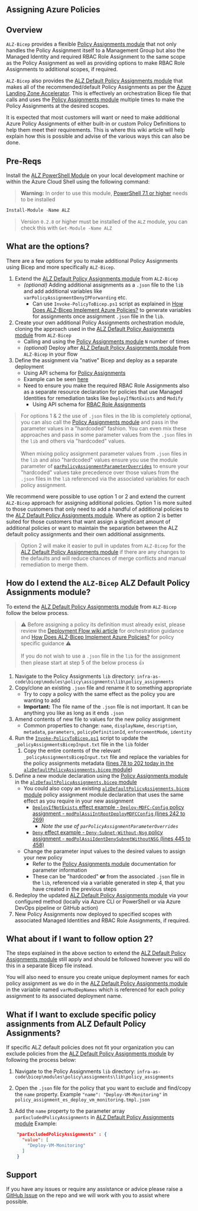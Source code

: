 <!-- markdownlint-disable -->
## Assigning Azure Policies
<!-- markdownlint-restore -->

## Overview

`ALZ-Bicep` provides a flexible [Policy Assignments module](https://github.com/Azure/ALZ-Bicep/tree/main/infra-as-code/bicep/modules/policy/assignments) that not only handles the Policy Assignment itself to a Management Group but also the Managed Identity and required RBAC Role Assignment to the same scope as the Policy Assignment as well as providing options to make RBAC Role Assignments to additional scopes, if required.

`ALZ-Bicep` also provides the [ALZ Default Policy Assignments module](https://github.com/Azure/ALZ-Bicep/tree/main/infra-as-code/bicep/modules/policy/assignments/alzDefaults) that makes all of the recommended/default Policy Assignments as per the [Azure Landing Zone Accelerator](https://aka.ms/caf/ready/accelerator). This is effectively an orchestration Bicep file that calls and uses the [Policy Assignments module](https://github.com/Azure/ALZ-Bicep/tree/main/infra-as-code/bicep/modules/policy/assignments) multiple times to make the Policy Assignments at the desired scopes.

It is expected that most customers will want or need to make additional Azure Policy Assignments of either built-in or custom Policy Definitions to help them meet their requirements. This is where this wiki article will help explain how this is possible and advise of the various ways this can also be done.

## Pre-Reqs

Install the [ALZ PowerShell Module](https://github.com/Azure/ALZ-PowerShell-Module#installation) on your local development machine or within the Azure Cloud Shell using the following command:

> **Warning:**
> In order to use this module, [PowerShell 7.1 or higher](https://learn.microsoft.com/en-us/powershell/scripting/install/installing-powershell?view=powershell-7.3) needs to be installed

```powershell
Install-Module -Name ALZ
```

> Version `0.2.8` or higher must be installed of the `ALZ` module, you can check this with `Get-Module -Name ALZ`

## What are the options?

There are a few options for you to make additional Policy Assignments using Bicep and more specifically `ALZ-Bicep`.

1. Extend the [ALZ Default Policy Assignments module](https://github.com/Azure/ALZ-Bicep/tree/main/infra-as-code/bicep/modules/policy/assignments/alzDefaults) from `ALZ-Bicep`
   - *(optional)* Adding additional assignments as a `.json` file to the `lib` and add additional variables like `varPolicyAssignmentDenyIPForwarding` etc.
     - Can use `Invoke-PolicyToBicep.ps1` script as explained in [How Does ALZ-Bicep Implement Azure Policies?](https://github.com/Azure/ALZ-Bicep/wiki/PolicyDeepDive) to generate variables for assignments once assignment `.json` file in the `lib`.
2. Create your own additional Policy Assignments orchestration module, cloning the approach used in the [ALZ Default Policy Assignments module](https://github.com/Azure/ALZ-Bicep/tree/main/infra-as-code/bicep/modules/policy/assignments/alzDefaults) from `ALZ-Bicep`
   - Calling and using the [Policy Assignments module](https://github.com/Azure/ALZ-Bicep/tree/main/infra-as-code/bicep/modules/policy/assignments) `N` number of times
   - *(optional)* Deploy after [ALZ Default Policy Assignments module](https://github.com/Azure/ALZ-Bicep/tree/main/infra-as-code/bicep/modules/policy/assignments/alzDefaults) from `ALZ-Bicep` in your flow
3. Define the assignment via "native" Bicep and deploy as a separate deployment
   - Using API schema for [Policy Assignments](https://learn.microsoft.com/azure/templates/microsoft.authorization/policyassignments?tabs=bicep)
   - Example can be seen [here](https://github.com/Azure/azure-quickstart-templates/blob/master/managementgroup-deployments/mg-policy/main.bicep)
   - Need to ensure you make the required RBAC Role Assignments also as a separate resource declaration for policies that use Managed Identities for remediation tasks like `DeployIfNotExists` and `Modify`
     - Using API schema for [RBAC Role Assignments](https://learn.microsoft.com/azure/templates/microsoft.authorization/roleassignments?tabs=bicep)

> For options 1 & 2 the use of `.json` files in the lib is completely optional, you can also call the [Policy Assignments module](https://github.com/Azure/ALZ-Bicep/tree/main/infra-as-code/bicep/modules/policy/assignments) and pass in the parameter values in a "hardcoded" fashion. You can even mix these approaches and pass in some parameter values from the `.json` files in the `lib` and others via "hardcoded" values. <br><br>
> When mixing policy assignment parameter values from `.json` files in the `lib` and also "hardcoded" values ensure you use the module parameter of [`parPolicyAssignmentParameterOverrides`](https://github.com/Azure/ALZ-Bicep/tree/main/infra-as-code/bicep/modules/policy/assignments#parameters) to ensure your "hardcoded" values take precedence over those values from the `.json` files in the `lib` referenced via the associated variables for each policy assignment.

We recommend were possible to use option 1 or 2 and extend the current `ALZ-Bicep` approach for assigning additional policies. Option 1 is more suited to those customers that only need to add a handful of additional policies to the [ALZ Default Policy Assignments module](https://github.com/Azure/ALZ-Bicep/tree/main/infra-as-code/bicep/modules/policy/assignments/alzDefaults). Where as option 2 is better suited for those customers that want assign a significant amount of additional policies or want to maintain the separation between the ALZ default policy assignments and their own additional assignments.

> Option 2 will make it easier to pull in updates from `ALZ-Bicep` for the [ALZ Default Policy Assignments module](https://github.com/Azure/ALZ-Bicep/tree/main/infra-as-code/bicep/modules/policy/assignments/alzDefaults) if there are any changes to the defaults and will reduce chances of merge conflicts and manual remediation to merge them.

## How do I extend the `ALZ-Bicep` ALZ Default Policy Assignments module?

To extend the [ALZ Default Policy Assignments module](https://github.com/Azure/ALZ-Bicep/tree/main/infra-as-code/bicep/modules/policy/assignments/alzDefaults) from `ALZ-Bicep` follow the below process.

> ⚠️ Before assigning a policy its definition must already exist, please review the [Deployment Flow wiki article](https://github.com/Azure/ALZ-Bicep/wiki/DeploymentFlow) for orchestration guidance and [How Does ALZ-Bicep Implement Azure Policies?](https://github.com/Azure/ALZ-Bicep/wiki/PolicyDeepDive) for policy specific guidance ⚠️ <br><br>
> If you do not wish to use a `.json` file in the `lib` for the assignment then please start at step 5 of the below process 👍

1. Navigate to the Policy Assignments `lib` directory: `infra-as-code\bicep\modules\policy\assignments\lib\policy_assignments`
2. Copy/clone an existing `.json` file and rename it to something appropriate
   - Try to copy a policy with the same effect as the policy you are wanting to add
   - **Important:** The file name of the `.json` file is not important. It can be anything you like as long as it ends `.json`
3. Amend contents of new file to values for the new policy assignment
   - Common properties to change: `name`, `displayName`, `description`, `metadata`, `parameters`, `policyDefinitionId`, `enforcementMode`, `identity`
4. Run the [`Invoke-PolicyToBicep.ps1`](https://github.com/Azure/ALZ-Bicep/blob/main/.github/scripts/Invoke-PolicyToBicep.ps1) script to update the `_policyAssignmentsBicepInput.txt` file in the `lib` folder
   1. Copy the entire contents of the relevant `_policyAssignmentsBicepInput.txt` file and replace the variables for the policy assignments metadata ([lines 78 to 202 today in the `alzDefaultPolicyAssignments.bicep` module](https://github.com/Azure/ALZ-Bicep/blob/main/infra-as-code/bicep/modules/policy/assignments/alzDefaults/alzDefaultPolicyAssignments.bicep#L78-L202))
5. Define a new module declaration using the [Policy Assignments module](https://github.com/Azure/ALZ-Bicep/tree/main/infra-as-code/bicep/modules/policy/assignments) in the [`alzDefaultPolicyAssignments.bicep` module](https://github.com/Azure/ALZ-Bicep/blob/main/infra-as-code/bicep/modules/policy/assignments/alzDefaults/alzDefaultPolicyAssignments.bicep)
   - You could also copy an existing [`alzDefaultPolicyAssignments.bicep` module](https://github.com/Azure/ALZ-Bicep/blob/main/infra-as-code/bicep/modules/policy/assignments/alzDefaults/alzDefaultPolicyAssignments.bicep) policy assignment module declaration that uses the same effect as you require in your new assignment
     - [`DeployIfNotExists` effect example - `Deploy-MDFC-Config` policy assignment - `modPolAssiIntRootDeployMDFCConfig` (lines 242 to 269)](https://github.com/Azure/ALZ-Bicep/blob/main/infra-as-code/bicep/modules/policy/assignments/alzDefaults/alzDefaultPolicyAssignments.bicep#L242-L269)
       - *Note the use of `parPolicyAssignmentParameterOverrides`*
     - [`Deny` effect example - `Deny-Subnet-Without-Nsg` policy assignment - `modPolAssiIdentDenySubnetWithoutNSG` (lines 445 to 458)](https://github.com/Azure/ALZ-Bicep/blob/main/infra-as-code/bicep/modules/policy/assignments/alzDefaults/alzDefaultPolicyAssignments.bicep#L445-L458)
   - Change the parameter input values to the desired values to assign your new policy
     - Refer to the [Policy Assignments module](https://github.com/Azure/ALZ-Bicep/tree/main/infra-as-code/bicep/modules/policy/assignments) documentation for parameter information
     - These can be "hardcoded" **or** from the associated `.json` file in the `lib`, referenced via a variable generated in step 4, that you have created in the previous steps
6. Redeploy the updated [ALZ Default Policy Assignments module](https://github.com/Azure/ALZ-Bicep/tree/main/infra-as-code/bicep/modules/policy/assignments/alzDefaults) via your configured method (locally via Azure CLI or PowerShell or via Azure DevOps pipeline or GitHub action)
7. New Policy Assignments now deployed to specified scopes with associated Managed Identities and RBAC Role Assignments, if required.

## What about if I want to follow option 2?

The steps explained in the above section to extend the [ALZ Default Policy Assignments module](https://github.com/Azure/ALZ-Bicep/tree/main/infra-as-code/bicep/modules/policy/assignments/alzDefaults) still apply and should be followed however you will do this in a separate Bicep file instead.

You will also need to ensure you create unique deployment names for each policy assignment as we do in the [ALZ Default Policy Assignments module](https://github.com/Azure/ALZ-Bicep/tree/main/infra-as-code/bicep/modules/policy/assignments/alzDefaults) in the variable named `varModDepNames` which is referenced for each policy assignment to its associated deployment name.

## What if I want to exclude specific policy assignments from ALZ Default Policy Assignments?

If specific ALZ default policies does not fit your organization you can exclude policies from the [ALZ Default Policy Assignments module](https://github.com/Azure/ALZ-Bicep/tree/main/infra-as-code/bicep/modules/policy/assignments/alzDefaults) by following the process below:

1. Navigate to the Policy Assignments `lib` directory:
`infra-as-code\bicep\modules\policy\assignments\lib\policy_assignments`

2. Open the `.json` file for the policy that you want to exclude and find/copy the `name` property.
Example `"name": "Deploy-VM-Monitoring"` in `policy_assignment_es_deploy_vm_monitoring.tmpl.json`

3. Add the `name` property to the parameter array `parExcludedPolicyAssignments` in [ALZ Default Policy Assignments module](https://github.com/Azure/ALZ-Bicep/tree/main/infra-as-code/bicep/modules/policy/assignments/alzDefaults)
Example:

```json
    "parExcludedPolicyAssignments" : {
      "value": [
        "Deploy-VM-Monitoring"
      ]
    }
```

## Support

If you have any issues or require any assistance or advice please raise a [GitHub Issue](https://github.com/Azure/ALZ-Bicep/issues/new/choose) on the repo and we will work with you to assist where possible.
